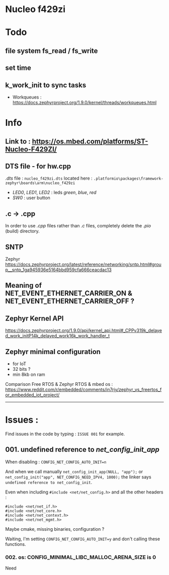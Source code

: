 # Nucleo f429zi

# Todo

## file system fs_read / fs_write

## set time

## k_work_init to sync tasks

- Workqueues : https://docs.zephyrproject.org/1.9.0/kernel/threads/workqueues.html


# Info

## Link to : https://os.mbed.com/platforms/ST-Nucleo-F429ZI/

## DTS file - for hw.cpp
 
*.dts* file : `nucleo_f429zi.dts` located here : `.platformio\packages\framework-zephyr\boards\arm\nucleo_f429zi`

- *LED0*, *LED1*, *LED2* : leds *green*, *blue*, *red*
- *SW0* : user button

## .c -> .cpp

In order to use *.cpp* files rather than *.c* files, completely delete the *.pio* (build) directory.

## SNTP

Zephyr https://docs.zephyrproject.org/latest/reference/networking/sntp.html#group__sntp_1ga945936e5164bbd959cfa666ceacdac13

## Meaning of NET_EVENT_ETHERNET_CARRIER_ON & NET_EVENT_ETHERNET_CARRIER_OFF ?

## Zephyr Kernel API

https://docs.zephyrproject.org/1.9.0/api/kernel_api.html#_CPPv319k_delayed_work_initP14k_delayed_work16k_work_handler_t

## Zephyr minimal configuration

- for IoT
- 32 bits ?
- min 8kb on ram

Comparison Free RTOS & Zephyr RTOS & mbed os : https://www.reddit.com/r/embedded/comments/in7rjy/zephyr_vs_freertos_for_embedded_iot_project/

---

# Issues :

Find issues in the code by typing : `ISSUE 001` for example.

## 001. undefined reference to *net_config_init_app*
When disabling : `CONFIG_NET_CONFIG_AUTO_INIT=n`

And when we call manually `net_config_init_app(NULL, "app");` or `net_config_init("app", NET_CONFIG_NEED_IPV4, 1000);` the linker says `undefined reference to net_config_init`.

Even when including `#include <net/net_config.h>` and all the other headers : 

```
#include <net/net_if.h>
#include <net/net_core.h>
#include <net/net_context.h>
#include <net/net_mgmt.h>
```

Maybe cmake, missing binaries, configuration ?

Waiting, I'm setting `CONFIG_NET_CONFIG_AUTO_INIT=y` and don't calling these functions.

### 002. <err> os: CONFIG_MINIMAL_LIBC_MALLOC_ARENA_SIZE is 0

Need